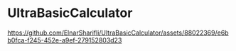 # UltraBasicCalculator

https://github.com/ElnarSharifli/UltraBasicCalculator/assets/88022369/e6bb0fca-f245-452e-a9ef-279152803d23
